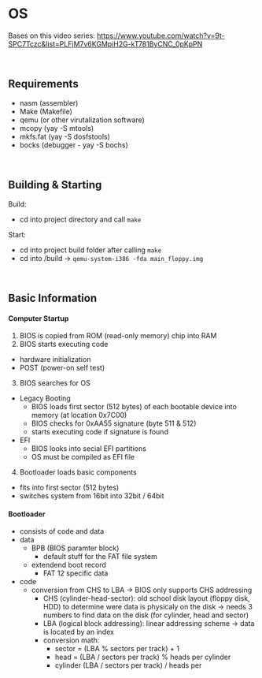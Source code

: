 # OS

Bases on this video series: https://www.youtube.com/watch?v=9t-SPC7Tczc&list=PLFjM7v6KGMpiH2G-kT781ByCNC_0pKpPN

<br>

## Requirements

- nasm (assembler)
- Make (Makefile)
- qemu (or other virutalization software)
- mcopy (yay -S mtools)
- mkfs.fat (yay -S dosfstools)
- bocks (debugger - yay -S bochs)

<br>

## Building & Starting

Build:
- cd into project directory and call `make`

Start:
- cd into project build folder after calling `make`
- cd into /build -> `qemu-system-i386 -fda main_floppy.img`

<br>

## Basic Information

#### Computer Startup

1. BIOS is copied from ROM (read-only memory) chip into RAM
2. BIOS starts executing code
  - hardware initialization
  - POST (power-on self test)
3. BIOS searches for OS
  - Legacy Booting
    - BIOS loads first sector (512 bytes) of each bootable device into memory (at location 0x7C00)
    - BIOS checks for 0xAA55 signature (byte 511 & 512)
    - starts executing code if signature is found
  - EFI
    - BIOS looks into secial EFI partitions
    - OS must be compiled as EFI file
4. Bootloader loads basic components
  - fits into first sector (512 bytes)
  - switches system from 16bit into 32bit / 64bit


#### Bootloader

- consists of code and data
- data
  - BPB (BIOS paramter block)
    - default stuff for the FAT file system
  - extendend boot record
    - FAT 12 specific data
- code
  - conversion from CHS to LBA -> BIOS only supports CHS addressing 
    - CHS (cylinder-head-sector): old school disk layout (floppy disk, HDD) to determine were data is physicaly on the disk -> needs 3 numbers to find data on the disk (for cylinder, head and sector)
    - LBA (logical block addressing): linear addressing scheme -> data is located by an index
    - conversion math:
      - sector = (LBA % sectors per track) + 1
      - head = (LBA / sectors per track) % heads per cylinder
      - cylinder (LBA / sectors per track) / heads per 
      
